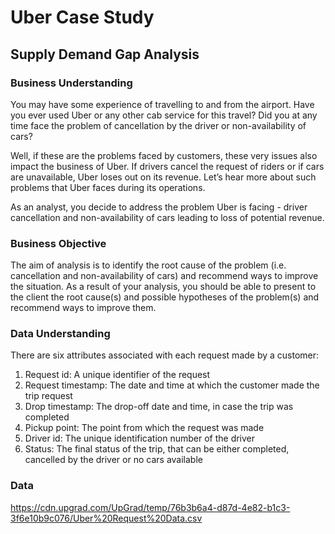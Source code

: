 # Uber Case Study
## Supply Demand Gap Analysis

### Business Understanding

You may have some experience of travelling to and from the airport. Have you ever used Uber or any other cab service for this travel? Did you at any time face the problem of cancellation by the driver or non-availability of cars?

Well, if these are the problems faced by customers, these very issues also impact the business of Uber. If drivers cancel the request of riders or if cars are unavailable, Uber loses out on its revenue. Let’s hear more about such problems that Uber faces during its operations.

As an analyst, you decide to address the problem Uber is facing - driver cancellation and non-availability of cars leading to loss of potential revenue.

### Business Objective

The aim of analysis is to identify the root cause of the problem (i.e. cancellation and non-availability of cars) and recommend ways to improve the situation. As a result of your analysis, you should be able to present to the client the root cause(s) and possible hypotheses of the problem(s) and recommend ways to improve them. 

### Data Understanding

There are six attributes associated with each request made by a customer:

1. Request id: A unique identifier of the request
2. Request timestamp: The date and time at which the customer made the trip request
3. Drop timestamp: The drop-off date and time, in case the trip was completed 
4. Pickup point: The point from which the request was made
5. Driver id: The unique identification number of the driver
6. Status: The final status of the trip, that can be either completed, cancelled by the driver or no cars available

###  Data
https://cdn.upgrad.com/UpGrad/temp/76b3b6a4-d87d-4e82-b1c3-3f6e10b9c076/Uber%20Request%20Data.csv
